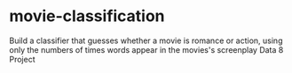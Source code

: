 # movie-classification
Build a classifier that guesses whether a movie is romance or action, using only the numbers of times words appear in the movies's screenplay
Data 8 Project
